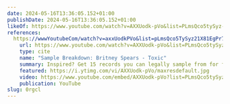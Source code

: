 ```yaml
---
date: 2024-05-16T13:36:05.152+01:00
publishDate: 2024-05-16T13:36:05.152+01:00
likeOf: https://www.youtube.com/watch?v=AXXUodk-pVo&list=PLmsQco5tySyz-21X81egPr78XLUdJ57uk&index=132
references:
  https://wwwYoutubeCom/watch?v=axxUodkPVo&list=pLmsQco5TySyz21X81EgPr78XlUdJ57Uk&index=132:
    url: https://www.youtube.com/watch?v=AXXUodk-pVo&list=PLmsQco5tySyz-21X81egPr78XLUdJ57uk&index=132
    type: cite
    name: "Sample Breakdown: Britney Spears - Toxic"
    summary: Inspired? Get 15 records you can legally sample from for free 🔌 https://tracklib.com/samplebreakdownProduced by Bloodshy & Avant.🔔 Subscribe and hit dat be...
    featured: https://i.ytimg.com/vi/AXXUodk-pVo/maxresdefault.jpg
    video: https://www.youtube.com/embed/AXXUodk-pVo?list=PLmsQco5tySyz-21X81egPr78XLUdJ57uk
    publication: YouTube
slug: 0rgcl
---
```

